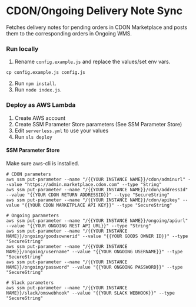 # CDON/Ongoing Delivery Note Sync

Fetches delivery notes for pending orders in CDON Marketplace and posts them to the corresponding orders in Ongoing WMS.

### Run locally

1. Rename `config.example.js` and replace the values/set env vars.

```
cp config.example.js config.js
```

2. Run `npm install`.
3. Run `node index.js`.

### Deploy as AWS Lambda

1. Create AWS account
2. Create SSM Parameter Store parameters (See SSM Parameter Store)
3. Edit `serverless.yml` to use your values
4. Run `sls deploy`

#### SSM Parameter Store

Make sure aws-cli is installed.

```
# CDON parameters
aws ssm put-parameter --name "/{{YOUR INSTANCE NAME}}/cdon/adminurl" --value "https://admin.marketplace.cdon.com" --type "String"
aws ssm put-parameter --name "/{{YOUR INSTANCE NAME}}/cdon/addressId" --value "{{YOUR CDON RETURN ADDRESSID}}" --type "SecureString"
aws ssm put-parameter --name "/{{YOUR INSTANCE NAME}}/cdon/apikey" --value "{{YOUR CDON MARKETPLACE API KEY}}" --type "SecureString"

# Ongoing parameters
aws ssm put-parameter --name "/{{YOUR INSTANCE NAME}}/ongoing/apiurl" --value "{{YOUR ONGOING REST API URL}}" --type "String"
aws ssm put-parameter --name "/{{YOUR INSTANCE NAME}}/ongoing/goodsownerid" --value "{{YOUR GOODS OWNER ID}}" --type "SecureString"
aws ssm put-parameter --name "/{{YOUR INSTANCE NAME}}/ongoing/username" --value "{{YOUR ONGOING USERNAME}}" --type "SecureString"
aws ssm put-parameter --name "/{{YOUR INSTANCE NAME}}/ongoing/password" --value "{{YOUR ONGOING PASSWORD}}" --type "SecureString"

# Slack parameters
aws ssm put-parameter --name "/{{YOUR INSTANCE NAME}}/slack/omswebhook" --value "{{YOUR SLACK WEBHOOK}}" --type "SecureString"
```
